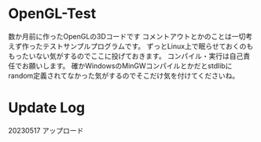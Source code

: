 # OpenGL-Test
数か月前に作ったOpenGLの3Dコードです
コメントアウトとかのことは一切考えず作ったテストサンプルプログラムです。
ずっとLinux上で眠らせておくのももったいない気がするのでここに投げておきます。
コンパイル・実行は自己責任でお願いします。
確かWindowsのMinGWコンパイルとかだとstdlibにrandom定義されてなかった気がするのでそこだけ気を付けてくださいね。

# Update Log
20230517 アップロード

